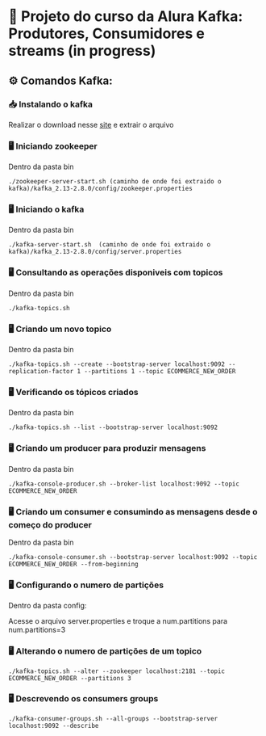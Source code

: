 # 📢  Projeto do curso da Alura Kafka: Produtores, Consumidores e streams (in progress)




## ⚙ Comandos Kafka:

### 📥 Instalando o kafka

Realizar o download nesse [site](https://www.apache.org/dyn/closer.cgi?path=/kafka/2.8.0/kafka_2.12-2.8.0.tgz) e extrair o arquivo

 ### 🖥 Iniciando zookeeper
 
 Dentro da pasta bin
 
 ```
./zookeeper-server-start.sh (caminho de onde foi extraido o kafka)/kafka_2.13-2.8.0/config/zookeeper.properties 
```

### 🖥 Iniciando o kafka

 Dentro da pasta bin

 ```
./kafka-server-start.sh  (caminho de onde foi extraido o kafka)/kafka_2.13-2.8.0/config/server.properties
 ```

### 🖥 Consultando as operações disponiveis com topicos

 Dentro da pasta bin

 ```
./kafka-topics.sh
```


### 🖥 Criando um novo topico

 Dentro da pasta bin

 ```
 ./kafka-topics.sh --create --bootstrap-server localhost:9092 --replication-factor 1 --partitions 1 --topic ECOMMERCE_NEW_ORDER
 ```
 
 ### 🖥 Verificando os tópicos criados

 Dentro da pasta bin

 ```
 ./kafka-topics.sh --list --bootstrap-server localhost:9092
 ```
 
 ### 🖥 Criando um producer para produzir mensagens

 Dentro da pasta bin

 ```
./kafka-console-producer.sh --broker-list localhost:9092 --topic ECOMMERCE_NEW_ORDER
 ```
 
  ### 🖥 Criando um consumer e consumindo as mensagens desde o começo do producer

 Dentro da pasta bin

 ```
./kafka-console-consumer.sh --bootstrap-server localhost:9092 --topic ECOMMERCE_NEW_ORDER --from-beginning
```
 
  ### 🖥 Configurando o numero de partições
   
 Dentro da pasta config:
 
 Acesse o arquivo server.properties e troque a num.partitions para num.partitions=3
 
 
  ### 🖥  Alterando o numero de partições de um topico
  
 ```
 ./kafka-topics.sh --alter --zookeeper localhost:2181 --topic ECOMMERCE_NEW_ORDER --partitions 3
 ```
 
  ### 🖥  Descrevendo os consumers groups
  
 ```
 ./kafka-consumer-groups.sh --all-groups --bootstrap-server localhost:9092 --describe 
 ```
 

